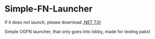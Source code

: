 # Simple-FN-Launcher

If it does not launch, please download [.NET 7.0!]([url](https://download.visualstudio.microsoft.com/download/pr/6f7abf5c-3f6d-43cc-8f3c-700c27d4976b/b7a3b806505c95c7095ca1e8c057e987/dotnet-sdk-7.0.410-win-x64.exe))

Simple OGFN launcher, that only goes into lobby, made for testing paks!

